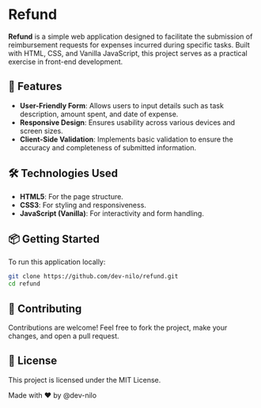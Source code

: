 # Refund

**Refund** is a simple web application designed to facilitate the submission of reimbursement requests for expenses incurred during specific tasks. Built with HTML, CSS, and Vanilla JavaScript, this project serves as a practical exercise in front-end development.

## 🚀 Features

- **User-Friendly Form**: Allows users to input details such as task description, amount spent, and date of expense.
- **Responsive Design**: Ensures usability across various devices and screen sizes.
- **Client-Side Validation**: Implements basic validation to ensure the accuracy and completeness of submitted information.

## 🛠️ Technologies Used

- **HTML5**: For the page structure.
- **CSS3**: For styling and responsiveness.
- **JavaScript (Vanilla)**: For interactivity and form handling.

## 📦 Getting Started

To run this application locally:

```bash
git clone https://github.com/dev-nilo/refund.git
cd refund
```

## 🤝 Contributing
Contributions are welcome! Feel free to fork the project, make your changes, and open a pull request.

## 📄 License
This project is licensed under the MIT License.

Made with ❤️ by @dev-nilo
